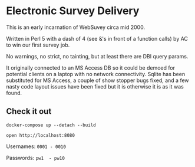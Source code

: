 # Electronic Survey Delivery

This is an early incarnation of WebSuvey circa mid 2000.

Written in Perl 5 with a dash of 4 (see &'s in front of a function calls) by
AC to win our first survey job.

No warnings, no strict, no tainting, but at least there are DBI query params.

It originally connected to an MS Access DB so it could be demoed for potential
clients on a laptop with no network connectivity. Sqlite has been substituted
for MS Access, a couple of show stopper bugs fixed, and a few nasty code layout
issues have been fixed but it is otherwise it is as it was found.

## Check it out

`docker-compose up --detach --build`

`open http://localhost:8080`

  Usernames: `0001 - 0010`

  Passwords: `pw1  - pw10`
